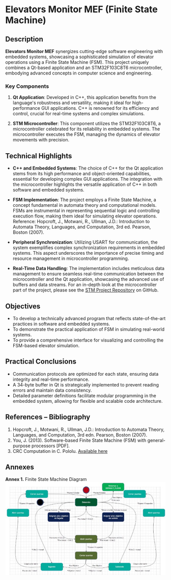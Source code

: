
# Elevators Monitor MEF (Finite State Machine)

## Description
**Elevators Monitor MEF** synergizes cutting-edge software engineering with embedded systems, showcasing a sophisticated simulation of elevator operations using a Finite State Machine (FSM). This project uniquely combines a Qt-based application and an STM32F103C8T6 microcontroller, embodying advanced concepts in computer science and engineering.

### Key Components
1. **Qt Application**: Developed in C++, this application benefits from the language's robustness and versatility, making it ideal for high-performance GUI applications. C++ is renowned for its efficiency and control, crucial for real-time systems and complex simulations.

2. **STM Microcontroller**: This component utilizes the STM32F103C8T6, a microcontroller celebrated for its reliability in embedded systems. The microcontroller executes the FSM, managing the dynamics of elevator movements with precision.

## Technical Highlights
- **C++ and Embedded Systems**: The choice of C++ for the Qt application stems from its high performance and object-oriented capabilities, essential for developing complex GUI applications. The integration with the microcontroller highlights the versatile application of C++ in both software and embedded systems.

- **FSM Implementation**: The project employs a Finite State Machine, a concept fundamental in automata theory and computational models. FSMs are instrumental in representing sequential logic and controlling execution flow, making them ideal for simulating elevator operations. Reference: Hopcroft, J., Motwani, R., Ullman, J.D.: Introduction to Automata Theory, Languages, and Computation, 3rd ed. Pearson, Boston (2007).

- **Peripheral Synchronization**: Utilizing USART for communication, the system exemplifies complex synchronization requirements in embedded systems. This aspect underscores the importance of precise timing and resource management in microcontroller programming.

- **Real-Time Data Handling**: The implementation includes meticulous data management to ensure seamless real-time communication between the microcontroller and the Qt application, showcasing the advanced use of buffers and data streams. For an in-depth look at the microcontroller part of the project, please see the [STM Project Repository](https://github.com/miguelanruiz/elevators-mcu-stm32) on GitHub.


## Objectives
- To develop a technically advanced program that reflects state-of-the-art practices in software and embedded systems.
- To demonstrate the practical application of FSM in simulating real-world systems.
- To provide a comprehensive interface for visualizing and controlling the FSM-based elevator simulation.

## Practical Conclusions
- Communication protocols are optimized for each state, ensuring data integrity and real-time performance.
- A 34-byte buffer in Qt is strategically implemented to prevent reading errors and maintain data consistency.
- Detailed parameter definitions facilitate modular programming in the embedded system, allowing for flexible and scalable code architecture.

## References – Bibliography
1. Hopcroft, J., Motwani, R., Ullman, J.D.: Introduction to Automata Theory, Languages, and Computation, 3rd edn. Pearson, Boston (2007).
2. You, J. (2013). Software-based Finite State Machine (FSM) with general-purpose processors [PDF].
3. CRC Computation in C. Pololu. [Available here](https://www.pololu.com/docs/0J44/6.7.6)

## Annexes
**Annex 1.** Finite State Machine Diagram
![](./img/MEF.jpeg)
